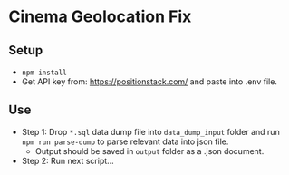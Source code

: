 # Cinema Geolocation Fix

## Setup
- `npm install`
- Get API key from: https://positionstack.com/ and paste into .env file.

## Use
- Step 1: Drop `*.sql` data dump file into `data_dump_input` folder and run `npm run parse-dump` to parse relevant data into json file.
  - Output should be saved in `output` folder as a .json document.
- Step 2: Run next script...